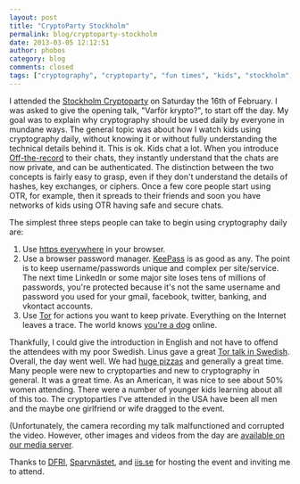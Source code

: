 ```yaml
---
layout: post
title: "CryptoParty Stockholm"
permalink: blog/cryptoparty-stockholm
date: 2013-03-05 12:12:51
author: phobos
category: blog
comments: closed
tags: ["cryptography", "cryptoparty", "fun times", "kids", "stockholm", "sweden"]
---
```


I attended the [Stockholm Cryptoparty](https://cryptoparty.org/wiki/Stockholm) on Saturday the 16th of February. I was asked to give the opening talk, "Varför krypto?", to start off the day. My goal was to explain why cryptography should be used daily by everyone in mundane ways. The general topic was about how I watch kids using cryptography daily, without knowing it or without fully understanding the technical details behind it. This is ok. Kids chat a lot. When you introduce [Off-the-record](http://www.cypherpunks.ca/otr/) to their chats, they instantly understand that the chats are now private, and can be authenticated. The distinction between the two concepts is fairly easy to grasp, even if they don't understand the details of hashes, key exchanges, or ciphers. Once a few core people start using OTR, for example, then it spreads to their friends and soon you have networks of kids using OTR having safe and secure chats.

The simplest three steps people can take to begin using cryptography daily are:

1.  Use [https everywhere](https://www.eff.org/https-everywhere) in your browser.
2.  Use a browser password manager. [KeePass](http://keepass.info/) is as good as any. The point is to keep username/passwords unique and complex per site/service. The next time LinkedIn or some major site loses tens of millions of passwords, you're protected because it's not the same username and password you used for your gmail, facebook, twitter, banking, and vkontact accounts.
3.  Use [Tor](https://www.torproject.org) for actions you want to keep private. Everything on the Internet leaves a trace. The world knows [you're a dog](https://en.wikipedia.org/wiki/On_the_Internet,_nobody_knows_you%27re_a_dog) online.

Thankfully, I could give the introduction in English and not have to offend the attendees with my poor Swedish. Linus gave a great [Tor talk in Swedish](https://www.youtube.com/watch?v=gnkazegk89M&list=UUfVxt2PKh1ANj1YlLfqJynQ&index=20). Overall, the day went well. We had [huge pizzas](https://media.torproject.org/video/2013-02-16-cryptoparty-stockholm/PizzaLewmanNordberg3.JPG) and generally a great time. Many people were new to cryptoparties and new to cryptography in general. It was a great time. As an American, it was nice to see about 50% women attending. There were a number of younger kids learning about all of this too. The cryptoparties I've attended in the USA have been all men and the maybe one girlfriend or wife dragged to the event.

(Unfortunately, the camera recording my talk malfunctioned and corrupted the video. However, other images and videos from the day are [available on our media server](https://media.torproject.org/video/2013-02-16-cryptoparty-stockholm/).

Thanks to [DFRI](https://dfri.se/), [Sparvnästet](http://www.sparvnastet.org/), and [iis.se](https://www.iis.se/) for hosting the event and inviting me to attend.
